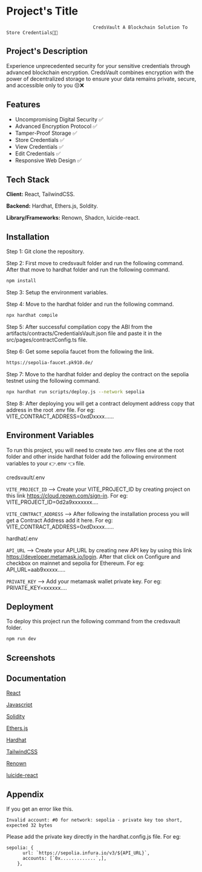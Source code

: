 
# Project's Title

                                    CredsVault A Blockchain Solution To Store Credentials📝🙈




## Project's Description

Experience unprecedented security for your sensitive credentials through advanced blockchain encryption. CredsVault combines encryption with the power of decentralized storage to ensure your data remains private, secure, and accessible only to you 😒❌
## Features

- Uncompromising Digital Security ✅
- Advanced Encryption Protocol ✅
- Tamper-Proof Storage ✅
- Store Credentials ✅
- View Credentials ✅
- Edit Credentials ✅
- Responsive Web Design ✅


## Tech Stack

**Client:** React, TailwindCSS.

**Backend:** Hardhat, Ethers.js, Soldity.

**Library/Frameworks:** Renown, Shadcn, luicide-react.


## Installation

Step 1: Git clone the repository.

Step 2: First move to credsvault folder and run the following command. After that move to hardhat folder and run the following command.

```bash
npm install 
```
Step 3: Setup the environment variables.    

Step 4: Move to the hardhat folder and run the following command.

```bash
npx hardhat compile
```

Step 5: After successful compilation copy the ABI from the artifacts/contracts/CredentialsVault.json file and paste it in the src/pages/contractConfig.ts file.

Step 6: Get some sepolia faucet from the following the link.

```bash
https://sepolia-faucet.pk910.de/
```

Step 7: Move to the hardhat folder and deploy the contract on the sepolia testnet using the following command.

```bash
npx hardhat run scripts/deploy.js --network sepolia
```

Step 8: After deploying you will get a contract deloyment address copy that address in the root .env file. For eg: VITE_CONTRACT_ADDRESS=0xdDxxxx......


## Environment Variables

To run this project, you will need to create two .env files one at the root folder and other inside hardhat folder add the following environment variables to your 👉.env 👈 file. 

credsvault/.env 

`VITE_PROJECT_ID` --> Create your VITE_PROJECT_ID by creating project on this link https://cloud.reown.com/sign-in. For eg: VITE_PROJECT_ID=0d2a9xxxxxxx....

`VITE_CONTRACT_ADDRESS` --> After following the installation process you will get a Contract Address add it here. For eg: VITE_CONTRACT_ADDRESS=0xdDxxxx......

hardhat/.env

`API_URL` --> Create your API_URL by creating new API key by using this link https://developer.metamask.io/login. After that click on Configure and checkbox on mainnet and sepolia for Ethereum. For eg: API_URL=aab9xxxxx.....

`PRIVATE_KEY` --> Add your metamask wallet private key. For eg: PRIVATE_KEY=xxxxxx....


## Deployment

To deploy this project run the following command from the credsvault folder.

```bash
npm run dev
```


## Screenshots




## Documentation

[React](https://react.dev/learn)

[Javascript](https://javascript.info/)

[Solidity](https://docs.soliditylang.org/en/latest/)

[Ethers.js](https://docs.ethers.org/v5/)

[Hardhat](https://hardhat.org/docs)

[TailwindCSS](https://v2.tailwindcss.com/docs)

[Renown](https://docs.reown.com/appkit/overview)

[luicide-react](https://lucide.dev/guide/packages/lucide-react)


## Appendix

If you get an error like this. 
```
Invalid account: #0 for network: sepolia - private key too short, expected 32 bytes
```
Please add the private key directly in the hardhat.config.js file.
For eg:

```
sepolia: {
      url: `https://sepolia.infura.io/v3/${API_URL}`,
      accounts: [`0x.............`,],
    },
```
